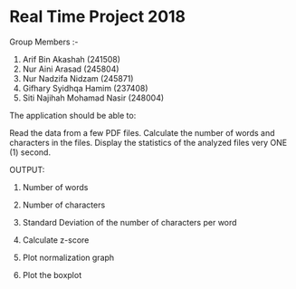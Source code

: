 # Real Time Project 2018

Group Members :-

1. Arif Bin Akashah (241508)
2. Nur Aini Arasad (245804)
3. Nur Nadzifa Nidzam (245871)
4. Gifhary Syidhqa Hamim (237408)
5. Siti Najihah Mohamad Nasir (248004)


The application should be able to:

Read the data from a few PDF files.
Calculate the number of words and characters in the files.
Display the statistics of the analyzed files very ONE (1) second.


OUTPUT:

1. Number of words

2. Number of characters

3. Standard Deviation of the number of characters per word

4. Calculate z-score

5. Plot normalization graph

6. Plot the boxplot
